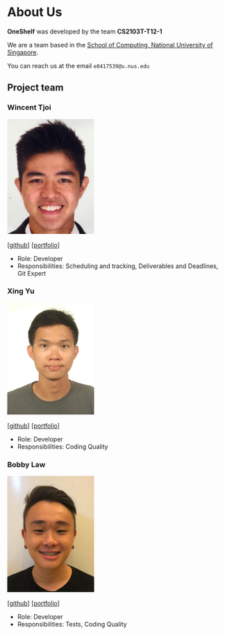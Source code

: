 # About Us
**OneShelf** was developed by the team **CS2103T-T12-1**

We are a team based in the [School of Computing, National University of Singapore](http://www.comp.nus.edu.sg).

You can reach us at the email `e0417539@u.nus.edu`

## Project team

### Wincent Tjoi

<img src="images/wincenttjoi.png" width="200px">

[[github](https://github.com/wincenttjoi)]
[[portfolio](team/wincenttjoi.md)]

* Role: Developer
* Responsibilities: Scheduling and tracking, Deliverables and Deadlines, Git Expert

### Xing Yu

<img src="images/xnoobftw.png" width="200px">

[[github](https://github.com/xnoobftw)]
[[portfolio](team/xnoobftw.md)]

* Role: Developer
* Responsibilities: Coding Quality

### Bobby Law

<img src="images/bobbylaw.png" width="200px">

[[github](https://github.com/zeranium97)]
[[portfolio](team/bobbylaw.md)]

* Role: Developer
* Responsibilities: Tests, Coding Quality
